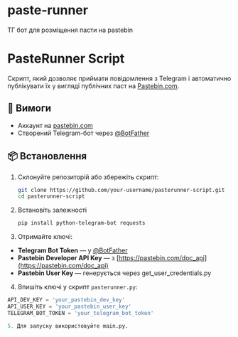 # paste-runner
ТГ бот для розміщення пасти на pastebin

# PasteRunner Script

Скрипт, який дозволяє приймати повідомлення з Telegram і автоматично публікувати їх у вигляді публічних паст на [Pastebin.com](https://pastebin.com).

## 🔧 Вимоги

- Аккаунт на [pastebin.com](https://pastebin.com)
- Створений Telegram-бот через [@BotFather](https://t.me/BotFather)

## 📦 Встановлення

1. Склонуйте репозиторій або збережіть скрипт:

   ```bash
   git clone https://github.com/your-username/pasterunner-script.git
   cd pasterunner-script

2. Встановіть залежності
    ```bash
    pip install python-telegram-bot requests

3. Отримайте ключі:

- **Telegram Bot Token** — у [@BotFather](https://t.me/BotFather)
- **Pastebin Developer API Key** — з [https://pastebin.com/doc_api](https://pastebin.com/doc_api)
- **Pastebin User Key** — генерується через get_user_credentials.py

4. Впишіть ключі у скрипт `pasterunner.py`:

```python
API_DEV_KEY = 'your_pastebin_dev_key'
API_USER_KEY = 'your_pastebin_user_key'
TELEGRAM_BOT_TOKEN = 'your_telegram_bot_token'

5. Для запуску використовуйте main.py.